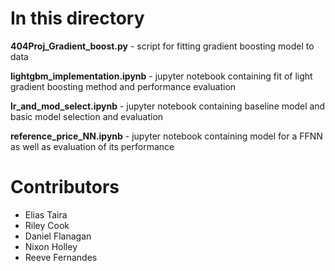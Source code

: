 # In this directory

**404Proj_Gradient_boost.py** - script for fitting gradient boosting model to data

**lightgbm_implementation.ipynb** - jupyter notebook containing fit of light gradient 
boosting method and performance evaluation

**lr_and_mod_select.ipynb** - jupyter notebook containing baseline model and basic model 
selection and evaluation

**reference_price_NN.ipynb** - jupyter notebook containing model for a FFNN as well as 
evaluation of its performance

# Contributors

 - Elias Taira
 - Riley Cook
 - Daniel Flanagan
 - Nixon Holley
 - Reeve Fernandes

